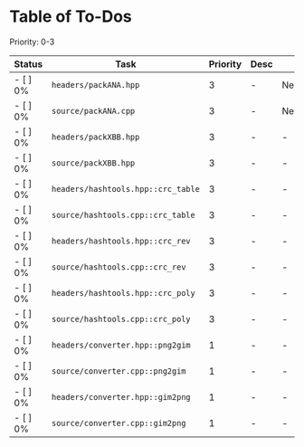 # Table of To-Dos  
Priority: 0-3

| Status | Task | Priority | Desc | Assignee |
| --- | --- | --- | --- | --- |
| - [ ] 0% | `headers/packANA.hpp` | 3 | - | NekoMimiOfficial |
| - [ ] 0% | `source/packANA.cpp` | 3 | - | NekoMimiOfficial |
| - [ ] 0% | `headers/packXBB.hpp` | 3 | - | - |
| - [ ] 0% | `source/packXBB.hpp` | 3 | - | - |
| - [ ] 0% | `headers/hashtools.hpp::crc_table` | 3 | - | - |
| - [ ] 0% | `source/hashtools.cpp::crc_table` | 3 | - | - |
| - [ ] 0% | `headers/hashtools.hpp::crc_rev` | 3 | - | - |
| - [ ] 0% | `source/hashtools.cpp::crc_rev` | 3 | - | - |
| - [ ] 0% | `headers/hashtools.hpp::crc_poly` | 3 | - | - |
| - [ ] 0% | `source/hashtools.cpp::crc_poly` | 3 | - | - |
| - [ ] 0% | `headers/converter.hpp::png2gim` | 1 | - | - |
| - [ ] 0% | `source/converter.cpp::png2gim` | 1 | - | - |
| - [ ] 0% | `headers/converter.hpp::gim2png` | 1 | - | - |
| - [ ] 0% | `source/converter.cpp::gim2png` | 1 | - | - |
